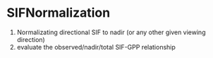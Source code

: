 # SIFNormalization
  1. Normalizating directional SIF to nadir (or any other given viewing direction)
  2. evaluate the observed/nadir/total SIF-GPP relationship
